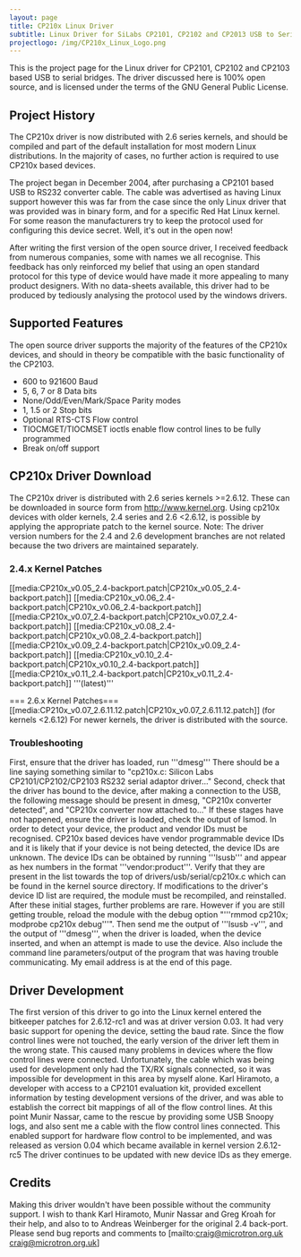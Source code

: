 ```yaml
---
layout: page
title: CP210x Linux Driver
subtitle: Linux Driver for SiLabs CP2101, CP2102 and CP2013 USB to Serial Bridges
projectlogo: /img/CP210x_Linux_Logo.png
---
```

This is the project page for the Linux driver for CP2101, CP2102 and CP2103 based USB to serial bridges. The driver discussed here is 100% open source, and is licensed under the terms of the GNU General Public License.

## Project History
The CP210x driver is now distributed with 2.6 series kernels, and should be compiled and part of the default installation for most modern Linux distributions. In the majority of cases, no further action is required to use CP210x based devices.

The project began in December 2004, after purchasing a CP2101 based USB to RS232 converter cable. The cable was advertised as having Linux support however this was far from the case since the only Linux driver that was provided was in binary form, and for a specific Red Hat Linux kernel. For some reason the manufacturers try to keep the protocol used for configuring this device secret. Well, it's out in the open now!

After writing the first version of the open source driver, I received feedback from numerous companies, some with names we all recognise. This feedback has only reinforced my belief that using an open standard protocol for this type of device would have made it more appealing to many product designers.
With no data-sheets available, this driver had to be produced by tediously analysing the protocol used by the windows drivers.

## Supported Features
The open source driver supports the majority of the features of the CP210x devices, and should in theory be compatible with the basic functionality of the CP2103.

* 600 to 921600 Baud
* 5, 6, 7 or 8 Data bits
* None/Odd/Even/Mark/Space Parity modes
* 1, 1.5 or 2 Stop bits
* Optional RTS-CTS Flow control
* TIOCMGET/TIOCMSET ioctls enable flow control lines to be fully programmed
* Break on/off support

## CP210x Driver Download
The CP210x driver is distributed with 2.6 series kernels >=2.6.12. These can be downloaded in source form from http://www.kernel.org.
Using cp210x devices with older kernels, 2.4 series and 2.6 <2.6.12, is possible by applying the appropriate patch to the kernel source.
Note: The driver version numbers for the 2.4 and 2.6 development branches are not related because the two drivers are maintained separately.

### 2.4.x Kernel Patches
 [[media:CP210x_v0.05_2.4-backport.patch|CP210x_v0.05_2.4-backport.patch]]
 [[media:CP210x_v0.06_2.4-backport.patch|CP210x_v0.06_2.4-backport.patch]]
 [[media:CP210x_v0.07_2.4-backport.patch|CP210x_v0.07_2.4-backport.patch]]
 [[media:CP210x_v0.08_2.4-backport.patch|CP210x_v0.08_2.4-backport.patch]]
 [[media:CP210x_v0.09_2.4-backport.patch|CP210x_v0.09_2.4-backport.patch]]
 [[media:CP210x_v0.10_2.4-backport.patch|CP210x_v0.10_2.4-backport.patch]]
 [[media:CP210x_v0.11_2.4-backport.patch|CP210x_v0.11_2.4-backport.patch]] '''(latest)'''

=== 2.6.x Kernel Patches=== 
 [[media:CP210x_v0.07_2.6.11.12.patch|CP210x_v0.07_2.6.11.12.patch]] (for kernels <2.6.12)
For newer kernels, the driver is distributed with the source.

### Troubleshooting
First, ensure that the driver has loaded, run '''dmesg'''
There should be a line saying something similar to "cp210x.c: Silicon Labs CP2101/CP2102/CP2103 RS232 serial adaptor driver..."
Second, check that the driver has bound to the device, after making a connection to the USB, the following message should be present in dmesg, "CP210x converter detected", and "CP210x converter now attached to..."
If these stages have not happened, ensure the driver is loaded, check the output of lsmod. In order to detect your device, the product and vendor IDs must be recognised. CP210x based devices have vendor programmable device IDs and it is likely that if your device is not being detected, the device IDs are unknown. The device IDs can be obtained by running '''lsusb''' and appear as hex numbers in the format '''vendor:product'''. Verify that they are present in the list towards the top of drivers/usb/serial/cp210x.c which can be found in the kernel source directory. If modifications to the driver's device ID list are required, the module must be recompiled, and reinstalled.
After these initial stages, further problems are rare. However if you are still getting trouble, reload the module with the debug option "'''rmmod cp210x; modprobe cp210x debug'''". Then send me the output of '''lsusb -v''', and the output of '''dmesg''', when the driver is loaded, when the device inserted, and when an attempt is made to use the device. Also include the command line parameters/output of the program that was having trouble communicating. My email address is at the end of this page.

## Driver Development
The first version of this driver to go into the Linux kernel entered the bitkeeper patches for 2.6.12-rc1 and was at driver version 0.03. It had very basic support for opening the device, setting the baud rate. Since the flow control lines were not touched, the early version of the driver left them in the wrong state. This caused many problems in devices where the flow control lines were connected. Unfortunately, the cable which was being used for development only had the TX/RX signals connected, so it was impossible for development in this area by myself alone.
Karl Hiramoto, a developer with access to a CP2101 evaluation kit, provided excellent information by testing development versions of the driver, and was able to establish the correct bit mappings of all of the flow control lines.
At this point Munir Nassar, came to the rescue by providing some USB Snoopy logs, and also sent me a cable with the flow control lines connected. This enabled support for hardware flow control to be implemented, and was released as version 0.04 which became available in kernel version 2.6.12-rc5
The driver continues to be updated with new device IDs as they emerge.

## Credits
Making this driver wouldn't have been possible without the community support. I wish to thank Karl Hiramoto, Munir Nassar and Greg Kroah for their help, and also to to Andreas Weinberger for the original 2.4 back-port.
Please send bug reports and comments to [mailto:craig@microtron.org.uk craig@microtron.org.uk]
